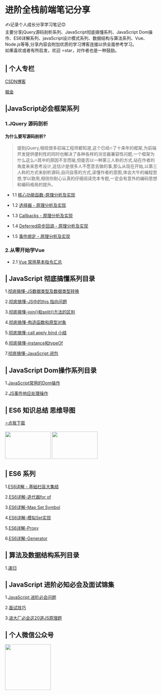 # 进阶全栈前端笔记分享
✍️记录个人成长分享学习笔记😊<br>
主要分享jQuery源码剖析系列、JavaScript彻底搞懂系列、JavaScript Dom操作、ES6详解系列、javaScript设计模式系列、数据结构与算法系列、Vue、Node.js等等,分享内容会附加优质的学习博客连接以供全面参考学习。<br>
如果喜欢或者有所启发，欢迎 ⭐️star，对作者也是一种鼓励。


## | 个人专栏
[CSDN博客](https://blog.csdn.net/zc639143029)

[掘金](https://juejin.im/user/5c4ebc72e51d4511dc7306ce/posts)

## |JavaScript必会框架系列
### 1.JQuery 源码剖析
#### 为什么要写源码剖析?
> 提到jQuery,相信很多前端工程师都知道,这个已经🔥了十来年的框架,为前端开发提供便利性的同时也解决了各种各样的浏览器兼容性问题,一个框架为什么这么🔥其中的原因不言而喻,但能否以一种第三人称的方式,站在作者的角度来来思考设计,这估计是很多人不愿意去做的事,那么从现在开始,以第三人称的方式来剖析源码,自问自答的方式,读懂作者的意图,体会大牛的编程思想,学以致用,相信你耐心认真的仔细阅读完本专题,一定会有意外的编码思想和编码格局的提升。

- 1.1 [核心功能函数-原理分析及实现](https://github.com/zc639143029/Blog/issues/18)

- 1.2 [选择器 - 原理分析及实现](https://github.com/zc639143029/Blog/issues/19)

- 1.3 [Callbacks - 原理分析及实现](https://github.com/zc639143029/Blog/issues/20)

- 1.4 [Deferred异步回调 - 原理分析及实现](https://github.com/zc639143029/Blog/issues/21)

- 1.5 [事件绑定 - 原理分析及实现](https://github.com/zc639143029/Blog/issues/23) 

### 2.从零开始学Vue
- 2.1 [Vue 常用基本指令汇总](https://github.com/Geek-James/Blog/issues/26)

## | JavaScript 彻底搞懂系列目录
 1.[彻底搞懂-JS数据类型及数据类型转换](https://github.com/zc639143029/Blog/issues/1)

 2.[彻底搞懂-JS中的this 指向问题](https://github.com/zc639143029/Blog/issues/2)

 3.[彻底搞懂-join()和split()方法的区别](https://github.com/zc639143029/Blog/issues/3)

 4.[彻底搞懂-构造函数和原型对象](https://github.com/zc639143029/Blog/issues/4)

 5.[彻底搞懂-call apply bind 小结](https://github.com/zc639143029/Blog/issues/5)

 6.[彻底搞懂-instance和typeOf](https://github.com/zc639143029/Blog/issues/6)

 7.[彻底搞懂-JavaScript 闭包](https://github.com/zc639143029/Blog/issues/11)


## | JavaScript Dom操作系列目录
 1.[JavaScript常用的Dom操作](https://github.com/zc639143029/Blog/issues/9)

 2.[JS事件响应处理操作](https://github.com/zc639143029/Blog/issues/12)

 ## | ES6 知识总结 思维导图
 [⭐️点我下载](https://github.com/Geek-James/Blog/tree/master/XMind)

<img width="150" height="90" float="left" src="https://raw.githubusercontent.com/zc639143029/Blog/master/XMind/ES6%20%E7%9F%A5%E8%AF%86%E5%9B%BE%E8%B0%B1.png">
<img width="150" height="90" float="left" src="https://raw.githubusercontent.com/Geek-James/Blog/master/XMind/ES6%20%E7%9F%A5%E8%AF%86%E5%9B%BE%E8%B0%B1%2011-20.png">


## | ES6 系列
1.[ES6详解 - 基础扫盲大集结](https://github.com/Geek-James/Blog/issues/24)

2.[ES6详解-迭代器for of](https://github.com/zc639143029/Blog/issues/13)

3.[ES6详解-Map Set Symbol ](https://github.com/zc639143029/Blog/issues/14)

4.[ES6详解-模拟Set实现](https://github.com/Geek-James/Blog/issues/17)

5.[ES6详解-Proxy](https://github.com/zc639143029/Blog/issues/15)

6.[ES6详解-Generator](https://github.com/zc639143029/Blog/issues/16)

## | 算法及数据结构系列目录
 1.[递归](https://github.com/zc639143029/Blog/issues/10)<br>
 
 ## | JavaScript 进阶必知必会及面试锦集
1.[JavaScript 进阶必会问题](https://github.com/zc639143029/Blog/issues/22)

2.[面试技巧](https://github.com/Geek-James/Blog/tree/master/%E9%9D%A2%E8%AF%95%E7%9B%B8%E5%85%B3/%E9%9D%A2%E8%AF%95%E6%8A%80%E5%B7%A7)

3.[进大厂必会这20道JS原理题](https://github.com/zc639143029/Blog/issues/27)

## | 个人微信公众号
<img width="150" height="150"  src = "https://github.com/Geek-James/Blog/blob/master/image/wechat.jpg?raw=true">

